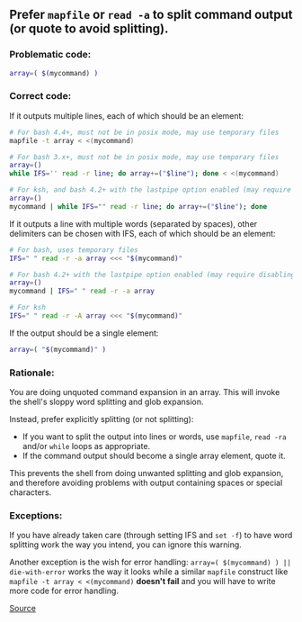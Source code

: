 ## Prefer `mapfile` or `read -a` to split command output (or quote to avoid splitting).

### Problematic code:

```sh
array=( $(mycommand) )
```

### Correct code:

If it outputs multiple lines, each of which should be an element:

```sh
# For bash 4.4+, must not be in posix mode, may use temporary files
mapfile -t array < <(mycommand)

# For bash 3.x+, must not be in posix mode, may use temporary files
array=()
while IFS='' read -r line; do array+=("$line"); done < <(mycommand)

# For ksh, and bash 4.2+ with the lastpipe option enabled (may require disabling monitor mode)
array=()
mycommand | while IFS="" read -r line; do array+=("$line"); done
```

If it outputs a line with multiple words (separated by spaces), other delimiters can be chosen with IFS, each of which should be an element:

```sh
# For bash, uses temporary files
IFS=" " read -r -a array <<< "$(mycommand)"

# For bash 4.2+ with the lastpipe option enabled (may require disabling monitor mode)
array=()
mycommand | IFS=" " read -r -a array

# For ksh
IFS=" " read -r -A array <<< "$(mycommand)"
```

If the output should be a single element:

```sh
array=( "$(mycommand)" )
```

### Rationale:

You are doing unquoted command expansion in an array. This will invoke the shell's sloppy word splitting and glob expansion.

Instead, prefer explicitly splitting (or not splitting):

* If you want to split the output into lines or words, use `mapfile`, `read -ra` and/or `while` loops as appropriate.
* If the command output should become a single array element, quote it.

This prevents the shell from doing unwanted splitting and glob expansion, and therefore avoiding problems with output containing spaces or special characters.

### Exceptions:

If you have already taken care (through setting IFS and `set -f`) to have word splitting work the way you intend, you can ignore this warning.

Another exception is the wish for error handling: `array=( $(mycommand) ) || die-with-error` works the way it looks while a similar `mapfile` construct like `mapfile -t array < <(mycommand)` **doesn't fail** and you will have to write more code for error handling.

[Source](https://github.com/koalaman/shellcheck/wiki/SC2207)

